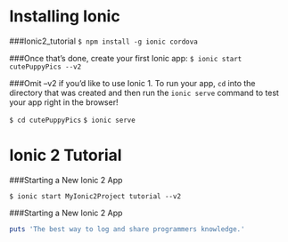 # Installing Ionic

###Ionic2_tutorial
`$ npm install -g ionic cordova`

###Once that’s done, create your first Ionic app:
`$ ionic start cutePuppyPics --v2`

###Omit –v2 if you’d like to use Ionic 1. To run your app, `cd` into the directory that was created and then run the `ionic serve` command to test your app right in the browser!

`$ cd cutePuppyPics` `$ ionic serve`



# Ionic 2 Tutorial
[Ionic 2 Tutorial]: http://ionicframework.com/docs/v2/getting-started/tutorial/ "Ionic 2 Tutorial"

###Starting a New Ionic 2 App

`$ ionic start MyIonic2Project tutorial --v2`

###Starting a New Ionic 2 App

```ruby:qiita.rb
puts 'The best way to log and share programmers knowledge.'
```
